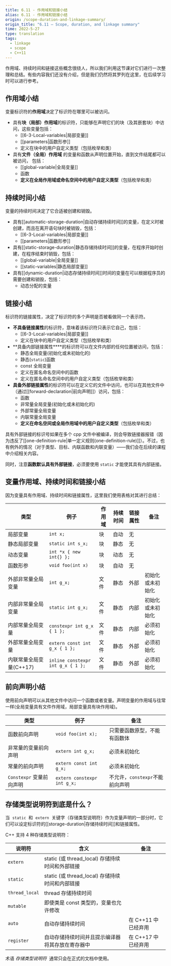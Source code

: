 ```yaml
---
title: 6.11 - 作用域和链接小结
alias: 6.11 - 作用域和链接小结
origin: /scope-duration-and-linkage-summary/
origin_title: "6.11 — Scope, duration, and linkage summary"
time: 2022-5-27
type: translation
tags:
  - linkage
  - scope
  - C++11
---
```


作用域、持续时间和链接这些概念很绕人，所以我们利用这节课对它们进行一次整理和总结。有些内容我们还没有介绍，但是我们仍然将其罗列在这里，在后续学习时可以进行参考。

## 作用域小结

变量标识符的**作用域**决定了标识符在哪里可以被访问。

- 具有**块（局部）作用域**的标识符，只能够在声明它们的块（及其嵌套块）中访问，这些变量包括：
  - [[6-3-Local-variables|局部变量]]
  - [[parameters|函数形参]]
  - 定义在块中的用户自定义类型（包括枚举和类）
- 具有**文件（全局）作用域** 的变量和函数从声明位置开始，直到文件结尾都可以被访问， 包括：
  - [[global-variable|全局变量]]
  - 函数
  - **定义在全局作用域或命名空间中的用户自定义类型**（包括枚举和类）

## 持续时间小结

变量的持续时间决定了它合适被创建和销毁。

- 具有[[automatic-storage-duration|自动存储持续时间]]的变量，在定义时被创建，而且在离开语句块时被销毁，包括：
  - [[6-3-Local-variables|局部变量]]
  - [[parameters|函数形参]]
- 具有[[static-storage-duration|静态存储持续时间]]的变量，在程序开始时创建，在程序结束时销毁，包括：
  - [[global-variable|全局变量]]
  - [[static-variables|静态局部变量]]
- 具有[[dynamic-duration|动态存储持续时间]]时间的变量在可以根据程序员的需要创建和销毁，包括：
  - 动态分配的变量

## 链接小结

标识符的链接属性，决定了标识符的多个声明是否被看做同一个表示符。

- **不具备链接属性**的标识符，意味着该标识符只表示它自己，包括：
  - [[6-3-Local-variables|局部变量]]
  - 定义在块中的用户自定义类型（包括枚举和类）
- **具备内部链接属性\*\***的标识符可以在文件内部的任何位置被访问，包括：
  - 静态全局变量(初始化或未初始化的)
  - 静态(`static`)函数
  - const 全局变量
  - 定义在匿名命名空间中的函数
  - 定义在匿名命名空间中的用户自定义类型（包括枚举和类）
- **具备外部链接属性**的标识符可以在定义它的文件中访问，也可以在其他文件中（通过[[forward-declaration|前向声明]]）访问，包括：
  - 函数
  - 非常量全局变量(初始化或未初始化的)
  - 外部常量全局变量
  - 内联常量全局变量
  - **定义在命名空间或全局作用域中的用户自定义类型**（包括枚举和类）

具有外部链接的标识号如果在多个 cpp 文件中被编译，则会导致链接器报错（因为违反了[[one-definition-rule|单一定义规则(one-definition-rule)]]）。不过，也有例外的情况（对于类型、目标、内联函数和内联变量）——我们会在后续的课程中介绍相关内容。

同时，注意**函数默认具有外部链接**，必须要使用 `static` 才能使其具有内部链接。

## 变量作用域、持续时间和链接小结

因为变量具有作用域、持续时间和链接属性，这里我们使用表格对其进行总结：

| 类型                    | 例子                              | 作用域 | 持续时间 | 链接属性 | 备注             |
| ----------------------- | --------------------------------- | ------ | -------- | -------- | ---------------- |
| 局部变量                | `int x;`                          | 块     | 自动     | 无       |                  |
| 静态局部变量            | `static int s_x;`                 | 块     | 静态     | 无       |
| 动态变量                | `int *x { new int{} };`           | 块     | 动态     | 无       |
| 函数形参                | `void foo(int x)`                 | 块     | 自动     | 无       |
| 外部非常量全局变量      | `int g_x;`                        | 文件   | 静态     | 外部     | 初始化或未初始化 |
| 内部非常量全局变量      | `static int g_x;`                 | 文件   | 静态     | 内部     | 初始化或未初始化 |
| 内部常量全局变量        | `constexpr int g_x { 1 };`        | 文件   | 静态     | 内部     | 必须初始化       |
| 外部常量全局变量        | `extern const int g_x { 1 };`     | 文件   | 静态     | 外部     | 必须初始化       |
| 内联常量全局变量(C++17) | `inline constexpr int g_x { 1 };` | 文件   | 静态     | 外部     | 必须初始化       |

## 前向声明小结

使用前向声明可以从其他文件中访问一个函数或者变量。声明变量的作用域与往常一样(全局变量具有文件作用域，局部变量具有块作用域)。

| 类型                     | 例子                        | 备注                            |
| ------------------------ | --------------------------- | ------------------------------- |
| 函数前向声明             | `void foo(int x);`          | 只需要函数原型，不能有函数体    |
| 非常量的变量前向声明     | `extern int g_x;`           | 必须未初始化                    |
| 常量的前向声明           | `extern const int g_x;`     | 必须未初始化                    |
| `Constexpr` 变量前向声明 | `extern constexpr int g_x;` | 不允许，`constexpr`不能前向声明 |

## 存储类型说明符到底是什么？

当  `static`  和  `extern`  关键字（存储类型说明符）作为变量声明的一部分时，它们可以设定标识符的[[storage-duration|存储持续时间]]和链接属性。

C++ 支持 4 种存储类型说明符：

| 说明符         | 含义                                             | 备注                |
| -------------- | ------------------------------------------------ | ------------------- |
| `extern`       | static (或 thread_local) 存储持续时间和外部链接  |                     |
| `static`       | static (或 thread_local) 存储持续时间和内部链接  |                     |
| `thread_local` | thread 存储持续时间                              |                     |
| `mutable`      | 即使类是 const 类型的，变量也允许修改            |                     |
| `auto`         | 自动存储持续时间                                 | 在 C++11 中已经弃用 |
| `register`     | 自动存储持续时间并且提示编译器将其存放在寄存器中 | 在 C++17 中已经弃用 |

术语 *存储类型说明符*  通常只会在正式的文档中使用。
